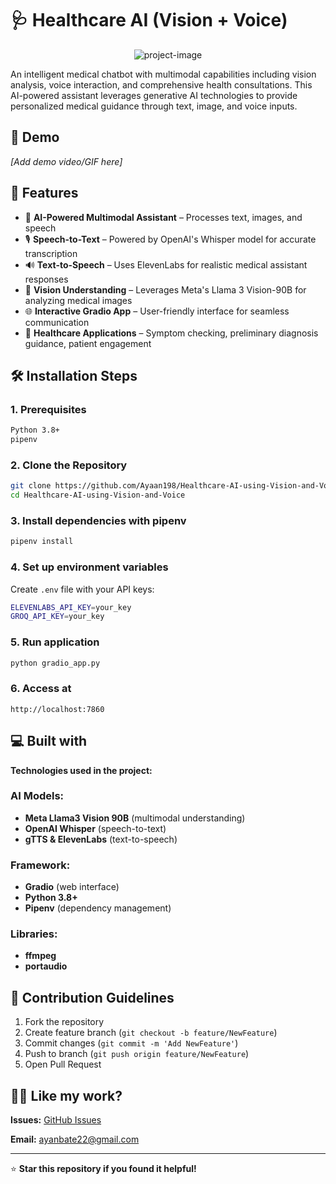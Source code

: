 # 🩺 Healthcare AI (Vision + Voice)

<p align="center">
  <img src="https://socialify.git.ci/Ayaan198/Healthcare-AI-using-Vision-and-Voice/image?font=Jost&language=1&name=1&owner=1&pattern=Solid&theme=Dark" alt="project-image">
</p>

An intelligent medical chatbot with multimodal capabilities including vision analysis, voice interaction, and comprehensive health consultations. This AI-powered assistant leverages generative AI technologies to provide personalized medical guidance through text, image, and voice inputs.

## 🚀 Demo

*[Add demo video/GIF here]*

## 🧐 Features

- 🧠 **AI-Powered Multimodal Assistant** – Processes text, images, and speech
- 🎙️ **Speech-to-Text** – Powered by OpenAI's Whisper model for accurate transcription
- 🔊 **Text-to-Speech** – Uses ElevenLabs for realistic medical assistant responses
- 🔬 **Vision Understanding** – Leverages Meta's Llama 3 Vision-90B for analyzing medical images
- 🌐 **Interactive Gradio App** – User-friendly interface for seamless communication
- 🏥 **Healthcare Applications** – Symptom checking, preliminary diagnosis guidance, patient engagement

## 🛠️ Installation Steps

### 1. Prerequisites
```bash
Python 3.8+
pipenv
```

### 2. Clone the Repository
```bash
git clone https://github.com/Ayaan198/Healthcare-AI-using-Vision-and-Voice.git
cd Healthcare-AI-using-Vision-and-Voice
```

### 3. Install dependencies with pipenv
```bash
pipenv install
```

### 4. Set up environment variables
Create `.env` file with your API keys:
```bash
ELEVENLABS_API_KEY=your_key
GROQ_API_KEY=your_key
```

### 5. Run application
```bash
python gradio_app.py
```

### 6. Access at
```
http://localhost:7860
```

## 💻 Built with

**Technologies used in the project:**

### AI Models:
- **Meta Llama3 Vision 90B** (multimodal understanding)
- **OpenAI Whisper** (speech-to-text)
- **gTTS & ElevenLabs** (text-to-speech)

### Framework:
- **Gradio** (web interface)
- **Python 3.8+**
- **Pipenv** (dependency management)

### Libraries:
- **ffmpeg**
- **portaudio**

## 🍰 Contribution Guidelines

1. Fork the repository
2. Create feature branch (`git checkout -b feature/NewFeature`)
3. Commit changes (`git commit -m 'Add NewFeature'`)
4. Push to branch (`git push origin feature/NewFeature`)
5. Open Pull Request

## 👨‍💻 Like my work?

**Issues:** [GitHub Issues](https://github.com/Ayaan198/Healthcare-AI-using-Vision-and-Voice/issues)

**Email:** ayanbate22@gmail.com

---

⭐ **Star this repository if you found it helpful!**
